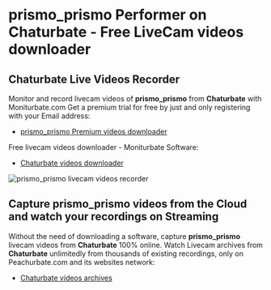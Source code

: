 # prismo_prismo Performer on Chaturbate - Free LiveCam videos downloader

## Chaturbate Live Videos Recorder

Monitor and record livecam videos of **prismo_prismo** from **Chaturbate** with Moniturbate.com
Get a premium trial for free by just and only registering with your Email address:
* [prismo_prismo Premium videos downloader](https://moniturbate.com/request-demo-licence-key.html)

Free livecam videos downloader - Moniturbate Software:
* [Chaturbate videos downloader](https://moniturbate.com/moniturbate-download-software.html)

![prismo_prismo livecam videos recorder](https://peachurnet.com/templates/moniturbate-software.png)


## Capture prismo_prismo videos from the Cloud and watch your recordings on Streaming

Without the need of downloading a software, capture **prismo_prismo** livecam videos from **Chaturbate** 100% online.
Watch Livecam archives from **Chaturbate** unlimitedly from thousands of existing recordings, only on Peachurbate.com and its websites network:
* [Chaturbate videos archives](https://peachurnet.com/)